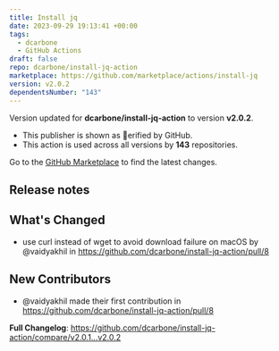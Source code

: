 ```yaml
---
title: Install jq
date: 2023-09-29 19:13:41 +00:00
tags:
  - dcarbone
  - GitHub Actions
draft: false
repo: dcarbone/install-jq-action
marketplace: https://github.com/marketplace/actions/install-jq
version: v2.0.2
dependentsNumber: "143"
---
```



Version updated for **dcarbone/install-jq-action** to version **v2.0.2**.
- This publisher is shown as erified by GitHub.
- This action is used across all versions by **143** repositories.

Go to the [GitHub Marketplace](https://github.com/marketplace/actions/install-jq) to find the latest changes.

## Release notes

## What's Changed
* use curl instead of wget to avoid download failure on macOS by @vaidyakhil in https://github.com/dcarbone/install-jq-action/pull/8

## New Contributors
* @vaidyakhil made their first contribution in https://github.com/dcarbone/install-jq-action/pull/8

**Full Changelog**: https://github.com/dcarbone/install-jq-action/compare/v2.0.1...v2.0.2

